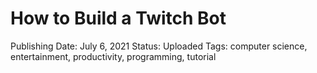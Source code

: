 # How to Build a Twitch Bot

Publishing Date: July 6, 2021
Status: Uploaded
Tags: computer science, entertainment, productivity, programming, tutorial